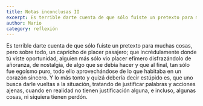 ```yaml
---
title: Notas inconclusas II
excerpt: Es terrible darte cuenta de que sólo fuiste un pretexto para muchas cosas, pero sobre todo, un capricho de placer pasajero...
author: Mario
category: reflexión
---
```


Es terrible darte cuenta de que sólo fuiste un pretexto para muchas cosas, pero sobre todo, un capricho de placer pasajero; que incrédulamente donde tú viste oportunidad, alguien más sólo vio placer efímero disfrazándolo de añoranza, de nostalgia, de algo que se debía hacer y que al final, tan sólo fue egoísmo puro, todo ello aprovechándose de lo que habitaba en un corazón sincero. Y lo más tonto y quizá debería decir estúpido es, que uno busca darle vueltas a la situación, tratando de justificar palabras y acciones ajenas, cuando en realidad no tienen justificación alguna, e incluso, algunas cosas, ni siquiera tienen perdón.
